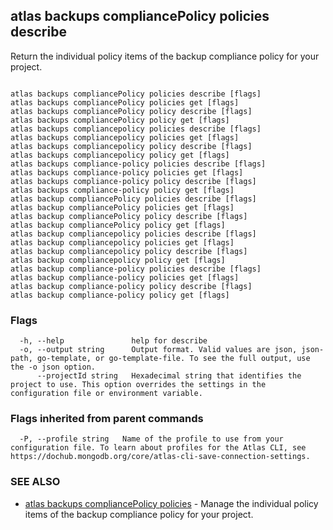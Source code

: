 ## atlas backups compliancePolicy policies describe

Return the individual policy items of the backup compliance policy for your project.



```

atlas backups compliancePolicy policies describe [flags]
atlas backups compliancePolicy policies get [flags]
atlas backups compliancePolicy policy describe [flags]
atlas backups compliancePolicy policy get [flags]
atlas backups compliancepolicy policies describe [flags]
atlas backups compliancepolicy policies get [flags]
atlas backups compliancepolicy policy describe [flags]
atlas backups compliancepolicy policy get [flags]
atlas backups compliance-policy policies describe [flags]
atlas backups compliance-policy policies get [flags]
atlas backups compliance-policy policy describe [flags]
atlas backups compliance-policy policy get [flags]
atlas backup compliancePolicy policies describe [flags]
atlas backup compliancePolicy policies get [flags]
atlas backup compliancePolicy policy describe [flags]
atlas backup compliancePolicy policy get [flags]
atlas backup compliancepolicy policies describe [flags]
atlas backup compliancepolicy policies get [flags]
atlas backup compliancepolicy policy describe [flags]
atlas backup compliancepolicy policy get [flags]
atlas backup compliance-policy policies describe [flags]
atlas backup compliance-policy policies get [flags]
atlas backup compliance-policy policy describe [flags]
atlas backup compliance-policy policy get [flags]
```



### Flags

```
  -h, --help               help for describe
  -o, --output string      Output format. Valid values are json, json-path, go-template, or go-template-file. To see the full output, use the -o json option.
      --projectId string   Hexadecimal string that identifies the project to use. This option overrides the settings in the configuration file or environment variable.

```


### Flags inherited from parent commands

```
  -P, --profile string   Name of the profile to use from your configuration file. To learn about profiles for the Atlas CLI, see https://dochub.mongodb.org/core/atlas-cli-save-connection-settings.

```

### SEE ALSO


* [atlas backups compliancePolicy policies](atlas_backups_compliancePolicy_policies.md)	- Manage the individual policy items of the backup compliance policy for your project.



